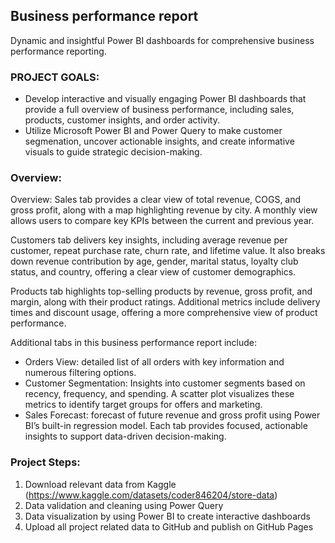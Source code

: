 ## Business performance report ##

Dynamic and insightful Power BI dashboards for comprehensive business performance reporting.

### PROJECT GOALS: ##
- Develop interactive and visually engaging Power BI dashboards that provide a full overview of business performance, including sales, products, customer insights, and order activity.
- Utilize Microsoft Power BI and Power Query to make customer segmenation, uncover actionable insights, and create informative visuals to guide strategic decision-making.

### Overview: ###
Overview:
Sales tab provides a clear view of total revenue, COGS, and gross profit, along with a map highlighting revenue by city. A monthly view allows users to compare key KPIs between the current and previous year.

Customers tab delivers key insights, including average revenue per customer, repeat purchase rate, churn rate, and lifetime value. It also breaks down revenue contribution by age, gender, marital status, loyalty club status, and country, offering a clear view of customer demographics.

Products tab highlights top-selling products by revenue, gross profit, and margin, along with their product ratings. Additional metrics include delivery times and discount usage, offering a more comprehensive view of product performance.

Additional tabs in this business performance report include:
- Orders View: detailed list of all orders with key information and numerous filtering options.
- Customer Segmentation: Insights into customer segments based on recency, frequency, and spending. A scatter plot visualizes these metrics to identify target groups for offers and marketing.
- Sales Forecast: forecast of future revenue and gross profit using Power BI’s built-in regression model.
Each tab provides focused, actionable insights to support data-driven decision-making.

### Project Steps: ###
1. Download relevant data from Kaggle (https://www.kaggle.com/datasets/coder846204/store-data)
2. Data validation and cleaning using Power Query
3. Data visualization by using Power BI to create interactive dashboards
4. Upload all project related data to GitHub and publish on GitHub Pages

